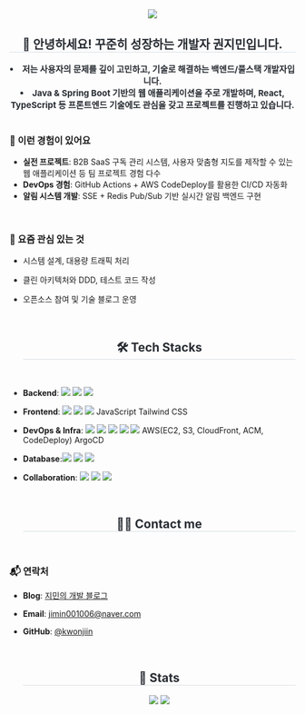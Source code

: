 <div align= "center">
    <img src="https://capsule-render.vercel.app/api?type=waving&color=0:f7b6df,100:fff109&height=180&text=JIMIN's%20GITHUB&animation=twinkling&fontColor=ffffff&fontSize=50" />
    </div>
    <div align= "center">
    <h2 style="border-bottom: 1px solid #d8dee4; color: #282d33;"> 👋 안녕하세요! 꾸준히 성장하는 개발자 권지민입니다. </h2>  </div>
    <div style="font-weight: 700; font-size: 15px; text-align: center; color: #282d33;"> <li> 저는 사용자의 문제를 깊이 고민하고, 기술로 해결하는 백엔드/풀스택 개발자입니다.  </li><li> Java & Spring Boot 기반의 웹 애플리케이션을 주로 개발하며, React, TypeScript 등 프론트엔드 기술에도 관심을 갖고 프로젝트를 진행하고 있습니다. </div> 

</br>

### 📌 이런 경험이 있어요
- **실전 프로젝트**: B2B SaaS 구독 관리 시스템, 사용자 맞춤형 지도를 제작할 수 있는 웹 애플리케이션 등 팀 프로젝트 경험 다수
- **DevOps 경험**: GitHub Actions + AWS CodeDeploy를 활용한 CI/CD 자동화
- **알림 시스템 개발**: SSE + Redis Pub/Sub 기반 실시간 알림 백엔드 구현

</br>

### 🌱 요즘 관심 있는 것
- 시스템 설계, 대용량 트래픽 처리
- 클린 아키텍처와 DDD, 테스트 코드 작성
- 오픈소스 참여 및 기술 블로그 운영

    <br>
    <div align= "center">
    <h2 style="border-bottom: 1px solid #d8dee4; color: #282d33;"> 🛠️ Tech Stacks </h2> <br> 
    <div style="margin: 0 auto; text-align: center;" align= "center"> 

- **Backend**: <img src="https://img.shields.io/badge/Java-007396?style=flat-square&logo=Java&logoColor=white"> <img src="https://img.shields.io/badge/spring-%236DB33F.svg?&style=for-the-badge&logo=spring&logoColor=white" /> <img src="https://img.shields.io/badge/Python-3776AB?style=flat-square&logo=Python&logoColor=white">

- **Frontend**: <img src="https://img.shields.io/badge/React-61DAFB?style=flat-square&logo=React&logoColor=white"> <img src="https://img.shields.io/badge/typescript-%233178C6.svg?&style=for-the-badge&logo=typescript&logoColor=white" /> <img src="https://img.shields.io/badge/Vue.js-4FC08D?style=flat-square&logo=Vue.js&logoColor=white"> JavaScript Tailwind CSS

- **DevOps & Infra**: <img src="https://img.shields.io/badge/github%20actions-%232088FF.svg?&style=for-the-badge&logo=github%20actions&logoColor=white" /> <img src="https://img.shields.io/badge/nginx-%23269539.svg?&style=for-the-badge&logo=nginx&logoColor=white" /> <img src="https://img.shields.io/badge/kubernetes-%23326CE5.svg?&style=for-the-badge&logo=kubernetes&logoColor=white" /> <img src="https://img.shields.io/badge/Docker-2496ED?style=flat-square&logo=Docker&logoColor=white"> <img src="https://img.shields.io/badge/Jenkins-D24939?style=flat-square&logo=Jenkins&logoColor=white"> AWS(EC2, S3, CloudFront, ACM, CodeDeploy) ArgoCD

- **Database**:<img src="https://img.shields.io/badge/MySQL-4479A1?style=flat-square&logo=MySQL&logoColor=white"> <img src="https://img.shields.io/badge/MariaDB-003545?style=flat-square&logo=MariaDB&logoColor=white"> <img src="https://img.shields.io/badge/redis-%23DC382D.svg?&style=for-the-badge&logo=redis&logoColor=white" />

- **Collaboration**: <img src="https://img.shields.io/badge/Figma-F24E1E?style=flat-square&logo=Figma&logoColor=white"> <img src="https://img.shields.io/badge/Bootstrap-7952B3?style=flat-square&logo=Bootstrap&logoColor=white"> <img src="https://img.shields.io/badge/Sass-CC6699?style=flat-square&logo=Sass&logoColor=white">
          </div>
    </div> </br>

    
    <div align= "center">
    <h2 style="border-bottom: 1px solid #d8dee4; color: #282d33;"> 🧑‍💻 Contact me </h2> <br>
    
### 📬 연락처
- **Blog**: [지민의 개발 블로그](https://secretdiary-by-princessjimin.tistory.com/)
- **Email**: jimin001006@naver.com
- **GitHub**: [@kwonjiin](https://github.com/kwonjiin)

  
    </div></br>
    <div align= "center"> 
    <h2 style="border-bottom: 1px solid #d8dee4; color: #282d33;"> 🏅 Stats </h2> <div align= "center"> <img src="https://github-readme-stats.vercel.app/api?username=Kwonjiin&bg_color=60,ffe0f5,feea86&title_color=000000&text_color=000000"
         /> <img src="https://github-readme-stats.vercel.app/api/top-langs/?username=Kwonjiin&layout=compact&bg_color=60,ffe0f5,feea86&title_color=000000&text_color=000000"
           /> </div> 
    </div>
